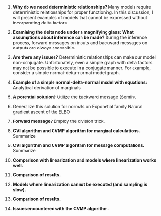 1. **Why do we need deterministic relationships?**
   Many models require deterministic relationships for proper functioning. In this discussion, I will present examples of models that cannot be expressed without incorporating delta factors.

2. **Examining the delta node under a magnifying glass: What assumptions about inference can be made?**
   During the inference process, forward messages on inputs and backward messages on outputs are always accessible.

3. **Are there any issues?**
   Deterministic relationships can make our model non-conjugate. Unfortunately, even a simple graph with delta factors may not be possible to execute in a conjugate manner. For example, consider a simple normal-delta-normal model graph.

4. **Example of a simple normal-delta-normal model with equations:**
   Analytical derivation of marginals.

5. **A potential solution?**
   Utilize the backward message (Semih).

6. Generalize this solution for normals on Exponetial family
   Natural gradient ascent of the ELBO

7. **Forward message?**
   Employ the division trick. 

8. **CVI algorithm and CVMP algorithm for marginal calculations.**
   Summarize

9. **CVI algorithm and CVMP algorithm for message computations.**
   Summarize

10. **Comparison with linearization and models where linearization works well.**

11. **Comparison of results.**

12. **Models where linearization cannot be executed (and sampling is slow).**

13. **Comparison of results.**

14. **Issues encountered with the CVMP algorithm.**